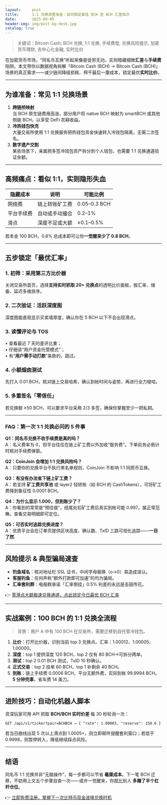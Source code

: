 ```yaml
---
layout:     post
title:      1:1 兑换浪里淘金：如何锁定最佳 BCH 至 BCH 汇差档次
date:       2025-09-05
header-img: img/post-bg-desk.jpg
catalog: true
---
```


> 关键词：Bitcoin Cash, BCH 兑换, 1:1 兑换, 手续费低, 兑换风险提示, 加密货币理财, 去中心化金融, 实时比价

在加密货币市场，“同名币互换”听起来像是徒劳无功，实则暗藏细微**汇差**与**手续费**陷阱。本文带你以数据视角拆解「Bitcoin Cash (BCH) → Bitcoin Cash (BCH)」场景的真正需求——减少链间降级损耗、榨干最后一厘成本，锁定最优**实时比价**。

---

## 为谁准备：常见 1:1 兑换场景

1. **跨链桥映射**  
   当 BCH 原生链费用高涨，部分用户将 native BCH 映射为 smartBCH 或其他侧链 BCH，以享受 DeFi 农耕收益。
2. **冷热钱包快充**  
   大量交易所使用 1:1 兑换服务把热钱包资金快速转入冷钱包隔离，无需二次签名。
3. **数字遗产交割**  
   某些场景下，亲属把多签冷钱包资产拆分到个人钱包，也需要 1:1 兑换通道验证余额。

---

## 高频痛点：看似 1:1，实则隐形失血

| 隐藏成本 | 说明 | 可能比例 |
| --- | --- | --- |
| 网络费 | 链上转账矿工费 | 0.05–0.3 BCH |
| 平台手续费 | 自动或手动撮合 | 0.2–1% |
| 滑点 | 深度不足或大额 | ±0.1–0.5% |

若本金 100 BCH，0.8% 总成本即可让你**一觉醒来少了 0.8 BCH**。

---

## 五步锁定「最优汇率」

### 1. 初筛：采用第三方比价器  
关闭交易所首页，选择**支持实时抓取 20+ 兑换点**的透明比价面板，按汇率、储备、延迟多维排序。

### 2. 二次验证：活跃深度图  
深度图能直观显示买卖墙厚度，确认你在 5 BCH 以下不会出现滑点。

### 3. 读懂评论与 TOS  
• 查看最近 7 天的差评比重；  
• 仔细读“用户资金托管模式”；  
• 有“**用户需手动打款**”条款的，跳过。

### 4. 小额烟囱测试  
先打入 0.01 BCH，核对链上交易哈希，确认到帐时间与姿势，再进行全力梭哈。

### 5. 多重签名「零信任」  
若兑换额 ≥50 BCH，可以要求平台采用 2/3 多签，确保你掌握至少一把私钥。

---

### FAQ：第一次 1:1 兑换必问的 5 件事

**Q1：同名币兑换不收手续费是真的吗？**  
A：名义费率为 0，但平台往往在链上矿工费以外加收“服务费”。下单前务必倒计时核对手续费弹窗。

**Q2：CoinJoin 会增加 1:1 兑换风险吗？**  
A：只要你的兑换平台不执行黑名单规则，CoinJoin 不影响 1:1 同质币互换。

**Q3：有没有办法省下链上矿工费？**  
A：若支持 **矿工费共享池** 或 layer2 轻转账（如 BCH 的 CashTokens），可将矿工费降到象征性 0.0001 BCH。

**Q4：为什么显示 1.000，但到账少了？**  
A：你看到的常常是“预估值”，结尾处扣矿工费后真实到帐可能 0.997，属正常范畴。查看交易明细即可定位。

**Q5：可否实时追踪兑换进度？**  
A：优质平台会在订单页提供区块高度、确认数、TxID 三路可视化追踪——**一目了然**.

---

## 风险提示 & 典型骗局速查

- **钓鱼域名**：核对地址栏 SSL 证书，中间字母替换（o→0）易造成误认。  
- **客服钓鱼**：任何声称“额外打款即可加速”的均为骗局。  
- **汇率套利群**：电报群承诺「汇率倒挂」0.5% 利差的永远是击鼓传花。  

👉 [零滑点大额极速兑换通道，点此锁定今日最优 BCH 汇率](https://okxdog.com/)

---

## 实战案例：100 BCH 的 1:1 兑换全流程

> 背景：用户 A 中有 100 BCH 在交易所，需要迁移到自托管冷钱包。

1. **比价**：打开比价器，识别当前 top 3 兑换点。汇率：1.00012、1.00005、1.00000。  
2. **深度**：top 1 提供深度 120 BCH，top 2 仅有 80 BCH→可拆分两单。  
3. **测试**：top 2 0.01 BCH 测试，TxID 10 秒确认。  
4. **正式交易**：top 2 挂单 60 BCH，top 1 补剩余 40 BCH。  
5. **到账**：链上手续费 0.0006 BCH，平台无额外费，实际到帐 99.9994 BCH。**5 分钟完事**，省车费 14 美刀。

---

## 进阶技巧：自动化机器人脚本

资深玩家可用 API 抓取 **BCH/BCH 实时价差** 每 30 秒轮询一次：  

```
GET /api/v1/ticker?pair=BCHBCH → { "rate": 1.00003, "reserve": 150.6 }
```

若当日曲线出现 5 次以上滑点到 1.0005+，则立即邮件提醒套利窗口；若低于 0.9998，则暂停转入，降低继续踩点风险。

---

## 结语

同名币 1:1 兑换并非“无脑操作”，每一步都可以节省 **毫厘成本**。下一笔 BCH 迁移，不妨用上文五个步骤自查一次——或许一觉醒来，你就比别人 **多赚了半个杠杆仓位**。

👉 [立即免费注册，掌握下一次比特币现金波峰兑换时机](https://okxdog.com/)